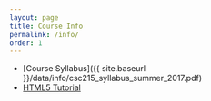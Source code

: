 ```yaml
---
layout: page
title: Course Info 
permalink: /info/
order: 1
---
```


* [Course Syllabus]({{ site.baseurl }}/data/info/csc215_syllabus_summer_2017.pdf) 
* [HTML5 Tutorial](https://www.w3schools.com/html/default.asp)
